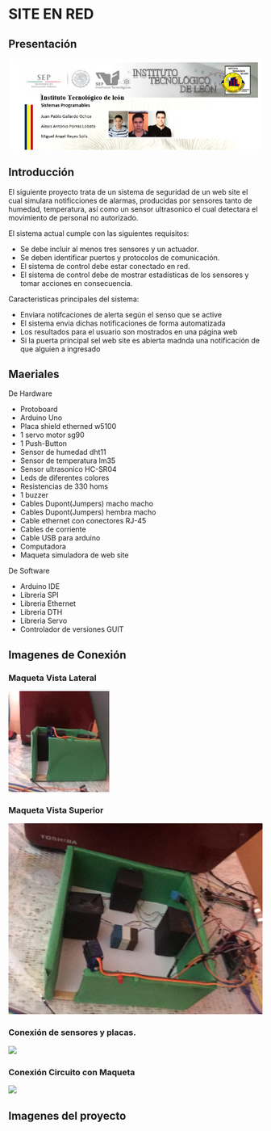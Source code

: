 # SITE EN RED

## Presentación 
<img src="https://github.com/mreyess/SiteEnRed/blob/master/Imagenes/Presentacion.PNG">

## Introducción
El siguiente proyecto trata de un sistema de seguridad de un web site el cual simulara
notificciones de alarmas, producidas por sensores tanto de humedad, temperatura, así como
un sensor ultrasonico el cual detectara el movimiento de personal no autorizado.

El sistema actual cumple con las siguientes requisitos:
* Se debe incluir al menos tres sensores y un actuador.
* Se deben identificar puertos y protocolos de comunicación.
* El sistema de control debe estar conectado en red.
* El sistema de control debe de mostrar estadísticas de los sensores y tomar acciones en consecuencia.

Caracteristicas principales del sistema:
* Enviara notifcaciones de alerta según el senso que se active
* El sistema envia dichas notificaciones de forma automatizada
* Los resultados para el usuario son mostrados en una página web
* Si la puerta principal sel web site es abierta madnda una notificación de que alguien a ingresado

## Maeriales
De Hardware

* Protoboard
* Arduino Uno
* Placa shield etherned w5100
* 1 servo motor sg90
* 1 Push-Button
* Sensor de humedad dht11
* Sensor de temperatura lm35
* Sensor ultrasonico HC-SR04
* Leds de diferentes colores
* Resistencias de 330 homs
* 1 buzzer
* Cables Dupont(Jumpers) macho macho
* Cables Dupont(Jumpers) hembra macho
* Cable ethernet con conectores RJ-45
* Cables de corriente
* Cable USB para arduino
* Computadora
* Maqueta simuladora de web site

De Software

* Arduino IDE
* Libreria SPI
* Libreria Ethernet
* Libreria DTH
* Libreria Servo
* Controlador de versiones GUIT

## Imagenes de Conexión

### Maqueta Vista Lateral
<img style="width: 200px; height: 200px;" src="https://github.com/mreyess/SiteEnRed/blob/master/Imagenes/VistaLateral.jpeg">

### Maqueta Vista Superior
<img src="https://github.com/mreyess/SiteEnRed/blob/master/Imagenes/VistaInclinada.jpeg">

### Conexión de sensores y placas.
<img src="https://github.com/mreyess/SiteEnRed/blob/master/Imagenes/EsquemaConexión1.jpeg">

### Conexión Circuito con Maqueta
<img src="https://github.com/mreyess/SiteEnRed/blob/master/Imagenes/EsquemaConexión1.jpeg">

## Imagenes del proyecto
